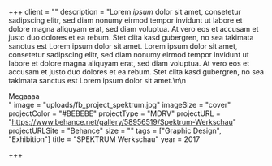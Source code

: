 +++
client = ""
description = "Lorem _ipsum_ dolor sit amet, consetetur sadipscing elitr, sed diam nonumy eirmod tempor invidunt ut labore et dolore magna aliquyam erat, sed diam voluptua. At vero eos et accusam et justo duo dolores et ea rebum. Stet clita kasd gubergren, no sea takimata sanctus est Lorem ipsum dolor sit amet. Lorem ipsum dolor sit amet, consetetur sadipscing elitr, sed diam nonumy eirmod tempor invidunt ut labore et dolore magna aliquyam erat, sed diam voluptua. At vero eos et accusam et justo duo dolores et ea rebum. Stet clita kasd gubergren, no sea takimata sanctus est Lorem ipsum dolor sit amet.\n\n<div>Megaaaa</div>"
image = "uploads/fb_project_spektrum.jpg"
imageSize = "cover"
projectColor = "#BEBEBE"
projectType = "MDRV"
projectURL = "https://www.behance.net/gallery/58956519/Spektrum-Werkschau"
projectURLSite = "Behance"
size = ""
tags = ["Graphic Design", "Exhibition"]
title = "SPEKTRUM Werkschau"
year = 2017

+++
